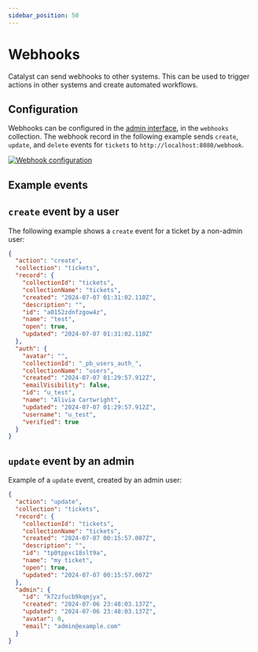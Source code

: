 ```yaml
---
sidebar_position: 50
---
```


# Webhooks

Catalyst can send webhooks to other systems.
This can be used to trigger actions in other systems and create automated workflows.

## Configuration

Webhooks can be configured in the [admin interface](login.md), in the `webhooks` collection.
The webhook record in the following example sends `create`, `update`, and `delete` events for `tickets`
to `http://localhost:8080/webhook`.

[![Webhook configuration](/screenshots/webhooks.png)](/screenshots/webhooks.png)

## Example events

## `create` event by a user

The following example shows a `create` event for a ticket by a non-admin user:

```json
{
  "action": "create",
  "collection": "tickets",
  "record": {
    "collectionId": "tickets",
    "collectionName": "tickets",
    "created": "2024-07-07 01:31:02.110Z",
    "description": "",
    "id": "a0152zdnfzgow4z",
    "name": "test",
    "open": true,
    "updated": "2024-07-07 01:31:02.110Z"
  },
  "auth": {
    "avatar": "",
    "collectionId": "_pb_users_auth_",
    "collectionName": "users",
    "created": "2024-07-07 01:29:57.912Z",
    "emailVisibility": false,
    "id": "u_test",
    "name": "Alivia Cartwright",
    "updated": "2024-07-07 01:29:57.912Z",
    "username": "u_test",
    "verified": true
  }
}
```

## `update` event by an admin

Example of a `update` event, created by an admin user:

```json
{
  "action": "update",
  "collection": "tickets",
  "record": {
    "collectionId": "tickets",
    "collectionName": "tickets",
    "created": "2024-07-07 00:15:57.007Z",
    "description": "",
    "id": "tp0tppxc18slt9a",
    "name": "my ticket",
    "open": true,
    "updated": "2024-07-07 00:15:57.007Z"
  },
  "admin": {
    "id": "k72zfucb9kqmjyx",
    "created": "2024-07-06 23:48:03.137Z",
    "updated": "2024-07-06 23:48:03.137Z",
    "avatar": 0,
    "email": "admin@example.com"
  }
}
```